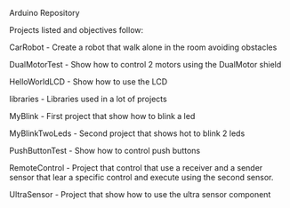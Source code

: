 Arduino Repository

Projects listed and objectives follow:

CarRobot - Create a robot that walk alone in the room avoiding obstacles

DualMotorTest - Show how to control 2 motors using the DualMotor shield

HelloWorldLCD - Show how to use the LCD

libraries - Libraries used in a lot of projects

MyBlink - First project that show how to blink a led

MyBlinkTwoLeds - Second project that shows hot to blink 2 leds

PushButtonTest - Show how to control push buttons

RemoteControl - Project that control that use a receiver and a sender sensor that lear a specific control and execute using the second sensor.

UltraSensor - Project that show how to use the ultra sensor component
